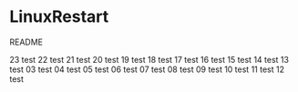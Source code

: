 # LinuxRestart


README












23 test
22 test
21 test
20 test
19 test
18 test
17 test
16 test
15 test
14 test
13 test
03 test
04 test
05 test
06 test
07 test
08 test
09 test
10 test
11 test
12 test








































































































































































